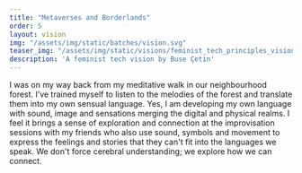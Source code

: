 ```yaml
---
title: "Metaverses and Borderlands"
order: 5
layout: vision
img: "/assets/img/static/batches/vision.svg"
teaser_img: "/assets/img/static/visions/feminist_tech_principles_vision_5.jpg"
description: 'A feminist tech vision by Buse Çetin'
---
```


I was on my way back from my meditative walk in our neighbourhood forest. I’ve trained myself to listen to the melodies of the forest and translate them into my own sensual language. Yes, I am developing my own language with sound, image and sensations merging the digital and physical realms. I feel it brings a sense of exploration and connection at the improvisation sessions with my friends who also use sound, symbols and movement to express the feelings and stories that they can't fit into the languages we speak. We don't force cerebral understanding; we explore how we can connect.








